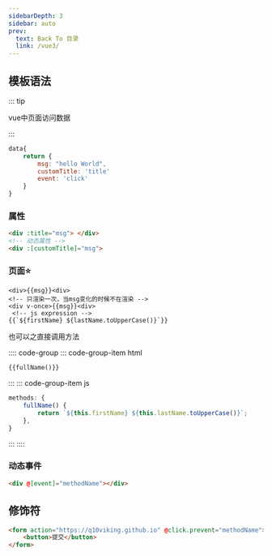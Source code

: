 ```yaml
---
sidebarDepth: 3
sidebar: auto
prev:
  text: Back To 目录
  link: /vue3/
---
```




## 模板语法

::: tip  

vue中页面访问数据

:::

```js
data{
    return {
        msg: "hello World",
        customTitle: 'title'
     	event: 'click'
    }
}
```



### 属性

```html
<div :title="msg"> </div>
<!-- 动态属性 -->
<div :[customTitle]="msg">
```



### 页面:star:

```vue
<div>{{msg}}<div>
<!-- 只渲染一次，当msg变化的时候不在渲染 -->
<div v-once>{{msg}}<div>
 <!-- js expression -->   
{{`${firstName} ${lastName.toUpperCase()}`}}
```

也可以之直接调用方法

:::: code-group
::: code-group-item html

```html
{{fullName()}}
```

:::
::: code-group-item js

```js {3}
methods: {
    fullName() {
        return `${this.firstName} ${this.lastName.toUpperCase()}`;
    },
}
```

:::
::::



### 动态事件

```html
<div @[event]="methodName"></div>
```



## 修饰符

```html
<form action="https://q10viking.github.io" @click.prevent="methodName">
    <button>提交</button>
</form>
```
